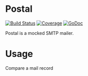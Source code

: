 # Postal
[![Build Status](https://travis-ci.org/gomicro/postal.svg)](https://travis-ci.org/gomicro/postal)
[![Coverage](http://gocover.io/_badge/github.com/gomicro/postal)](http://gocover.io/github.com/gomicro/postal)
[![GoDoc](https://godoc.org/github.com/gomicro/postal?status.png)](https://godoc.org/github.com/gomicro/postal)

Postal is a mocked SMTP mailer.

# Usage
Compare a mail record

```
```